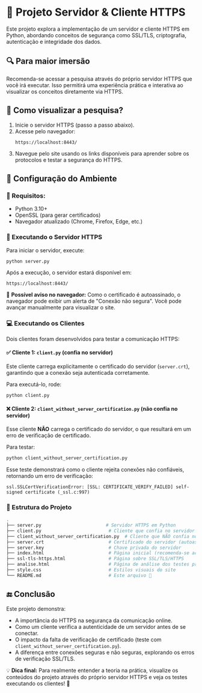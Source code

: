 # 📌 Projeto Servidor & Cliente HTTPS

Este projeto explora a implementação de um servidor e cliente HTTPS em Python, abordando conceitos de segurança como SSL/TLS, criptografia, autenticação e integridade dos dados.

## 🔍 Para maior imersão
Recomenda-se acessar a pesquisa através do próprio servidor HTTPS que você irá executar. Isso permitirá uma experiência prática e interativa ao visualizar os conceitos diretamente via HTTPS.

## 📜 Como visualizar a pesquisa?
1. Inicie o servidor HTTPS (passo a passo abaixo).
2. Acesse pelo navegador:
   ```
   https://localhost:8443/
   ```
3. Navegue pelo site usando os links disponíveis para aprender sobre os protocolos e testar a segurança do HTTPS.

## 🚀 Configuração do Ambiente

### 🔧 Requisitos:
- Python 3.10+
- OpenSSL (para gerar certificados)
- Navegador atualizado (Chrome, Firefox, Edge, etc.)

### 📡 Executando o Servidor HTTPS
Para iniciar o servidor, execute:
```bash
python server.py
```
Após a execução, o servidor estará disponível em:
``` 
https://localhost:8443/
```

🔹 **Possível aviso no navegador:** Como o certificado é autoassinado, o navegador pode exibir um alerta de "Conexão não segura". Você pode avançar manualmente para visualizar o site.

### 💻 Executando os Clientes
Dois clientes foram desenvolvidos para testar a comunicação HTTPS:

#### ✅ Cliente 1: `client.py` (confia no servidor)
Este cliente carrega explicitamente o certificado do servidor (`server.crt`), garantindo que a conexão seja autenticada corretamente.

Para executá-lo, rode:
```bash
python client.py
```

#### ❌ Cliente 2: `client_without_server_certification.py` (não confia no servidor)
Esse cliente **NÃO** carrega o certificado do servidor, o que resultará em um erro de verificação de certificado.

Para testar:
```bash
python client_without_server_certification.py
```
Esse teste demonstrará como o cliente rejeita conexões não confiáveis, retornando um erro de verificação:
```less
ssl.SSLCertVerificationError: [SSL: CERTIFICATE_VERIFY_FAILED] self-signed certificate (_ssl.c:997)
```

### 📝 Estrutura do Projeto
```bash
.
├── server.py                        # Servidor HTTPS em Python
├── client.py                         # Cliente que confia no servidor
├── client_without_server_certification.py  # Cliente que NÃO confia no servidor
├── server.crt                        # Certificado do servidor (autoassinado)
├── server.key                        # Chave privada do servidor
├── index.html                        # Página inicial (recomenda-se acessar pelo servidor HTTPS)
├── ssl-tls-https.html                # Página sobre SSL/TLS/HTTPS
├── analise.html                      # Página de análise dos testes práticos
├── style.css                         # Estilos visuais do site
└── README.md                         # Este arquivo 📖
```

## 🔚 Conclusão
Este projeto demonstra:

- A importância do HTTPS na segurança da comunicação online.
- Como um cliente verifica a autenticidade de um servidor antes de se conectar.
- O impacto da falta de verificação de certificado (teste com `client_without_server_certification.py`).
- A diferença entre conexões seguras e não seguras, explorando os erros de verificação SSL/TLS.

💡 **Dica final:** Para realmente entender a teoria na prática, visualize os conteúdos do projeto através do próprio servidor HTTPS e veja os testes executando os clientes! 🚀

